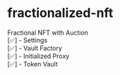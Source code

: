 # fractionalized-nft
Fractional NFT with Auction <br>
[✅] - Settings <br>
[✅] - Vault Factory <br>
[✅] - Initialized Proxy <br>
[✅] - Token Vault <br>
